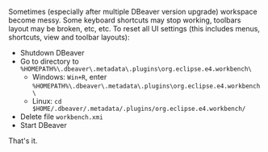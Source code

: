 Sometimes (especially after multiple DBeaver version upgrade) workspace become messy. 
Some keyboard shortcuts may stop working, toolbars layout may be broken, etc, etc.
To reset all UI settings (this includes menus, shortcuts, view and toolbar layouts):
- Shutdown DBeaver
- Go to directory to `%HOMEPATH%\.dbeaver\.metadata\.plugins\org.eclipse.e4.workbench\`
  - Windows: `Win+R`, enter `%HOMEPATH%\.dbeaver\.metadata\.plugins\org.eclipse.e4.workbench\`
  - Linux: `cd $HOME/.dbeaver/.metadata/.plugins/org.eclipse.e4.workbench/`
- Delete file `workbench.xmi`
- Start DBeaver

That's it.